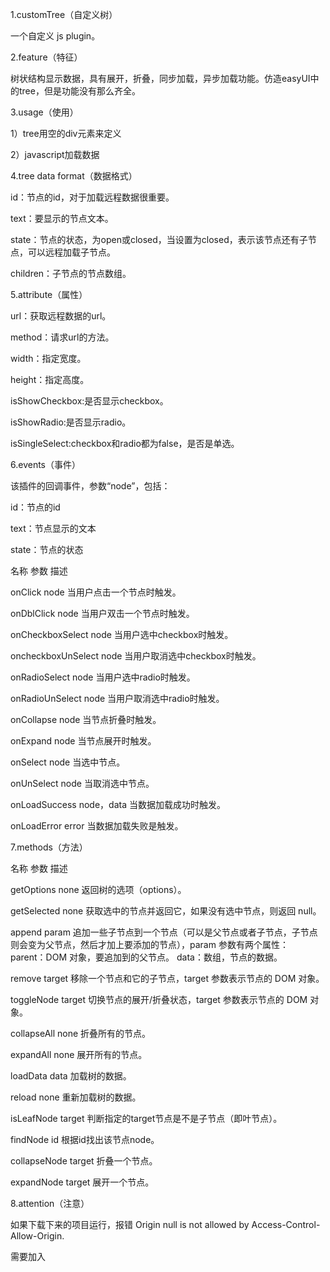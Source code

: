 1.customTree（自定义树）

一个自定义 js plugin。

2.feature（特征）

树状结构显示数据，具有展开，折叠，同步加载，异步加载功能。仿造easyUI中的tree，但是功能没有那么齐全。

3.usage（使用）

1）tree用空的div元素来定义

<div id="tree1-div"></div>

2）javascript加载数据

<script type="text/javascript">
$("#tree1-div").createTree({
        width:"500px",
        height:"438px",
        isShowCheckbox:true,
        isShowRadio:false,
        isSingleSelect:true,//没有checkbox,没有radio的情况下,是单选还是复选
        url:"data/test7.json",
        method:"POST"
    });
</script>

4.tree data format（数据格式）

id：节点的id，对于加载远程数据很重要。

text：要显示的节点文本。

state：节点的状态，为open或closed，当设置为closed，表示该节点还有子节点，可以远程加载子节点。

children：子节点的节点数组。

5.attribute（属性）

url：获取远程数据的url。

method：请求url的方法。

width：指定宽度。

height：指定高度。

isShowCheckbox:是否显示checkbox。

isShowRadio:是否显示radio。

isSingleSelect:checkbox和radio都为false，是否是单选。

6.events（事件）

该插件的回调事件，参数“node”，包括：

id：节点的id

text：节点显示的文本

state：节点的状态

名称                         参数                          描述

onClick                      node                         当用户点击一个节点时触发。

onDblClick                   node                         当用户双击一个节点时触发。

onCheckboxSelect             node                         当用户选中checkbox时触发。

oncheckboxUnSelect           node                         当用户取消选中checkbox时触发。

onRadioSelect                node                         当用户选中radio时触发。

onRadioUnSelect              node                         当用户取消选中radio时触发。

onCollapse                   node                         当节点折叠时触发。

onExpand                     node                         当节点展开时触发。

onSelect                     node                         当选中节点。

onUnSelect                   node                         当取消选中节点。

onLoadSuccess                node，data                   当数据加载成功时触发。

onLoadError                  error                        当数据加载失败是触发。

7.methods（方法）

名称                          参数                          描述      

getOptions                    none                         返回树的选项（options）。

getSelected                   none                         获取选中的节点并返回它，如果没有选中节点，则返回 null。

append                        param                        追加一些子节点到一个节点（可以是父节点或者子节点，子节点则会变为父节点，然后才加上要添加的节点），param 参数有两个属性：
                                                           parent：DOM 对象，要追加到的父节点。
                                                           data：数组，节点的数据。
                                                           
remove                        target                       移除一个节点和它的子节点，target 参数表示节点的 DOM 对象。

toggleNode                    target                       切换节点的展开/折叠状态，target 参数表示节点的 DOM 对象。

collapseAll                   none                         折叠所有的节点。

expandAll                     none                         展开所有的节点。

loadData                      data                         加载树的数据。

reload                        none                         重新加载树的数据。

isLeafNode                    target                       判断指定的target节点是不是子节点（即叶节点）。

findNode                      id                           根据id找出该节点node。

collapseNode                  target                       折叠一个节点。

expandNode                    target                       展开一个节点。

8.attention（注意）

如果下载下来的项目运行，报错 Origin null is not allowed by Access-Control-Allow-Origin.

需要加入<meta http-equiv="Access-Control-Allow-Origin" content="*">
